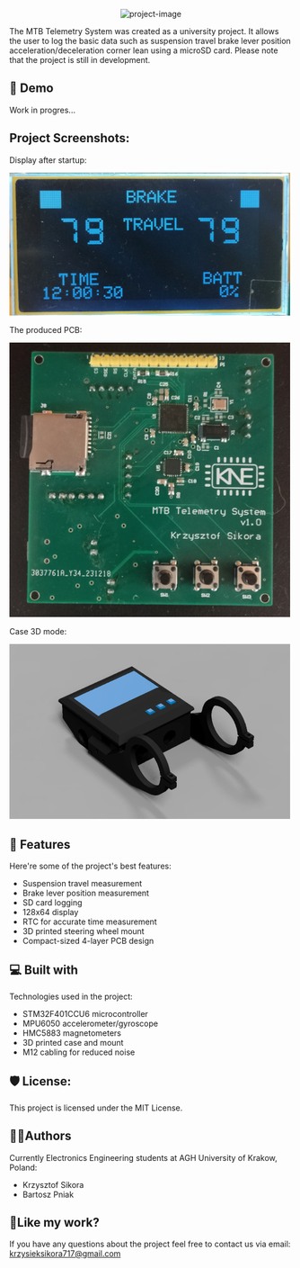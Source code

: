 <p align="center"><img src="https://socialify.git.ci/411568/MTB-Telemetry-System/image?description=1&amp;font=Jost&amp;language=1&amp;name=1&amp;pattern=Circuit%20Board&amp;theme=Dark" alt="project-image"></p>

<p id="description">The MTB Telemetry System was created as a university project. It allows the user to log the basic data such as suspension travel brake lever position acceleration/deceleration corner lean using a microSD card. Please note that the project is still in development.</p>

<h2>🚀 Demo</h2>

Work in progres...

<h2>Project Screenshots:</h2>

Display after startup:

<img src="/Images/display_image.jpg" width="500">

The produced PCB:

<img src="/Images/pcb_image.jpg" width="500">

Case 3D mode:

<img src="/Images/case_model_image.PNG" width="500">
  
<h2>🧐 Features</h2>

Here're some of the project's best features:

*   Suspension travel measurement
*   Brake lever position measurement
*   SD card logging
*   128x64 display
*   RTC for accurate time measurement
*   3D printed steering wheel mount
*   Compact-sized 4-layer PCB design

  
<h2>💻 Built with</h2>

Technologies used in the project:

*   STM32F401CCU6 microcontroller
*   MPU6050 accelerometer/gyroscope
*   HMC5883 magnetometers
*   3D printed case and mount
*   M12 cabling for reduced noise

<h2>🛡️ License:</h2>

This project is licensed under the MIT License.


<h2> 🙋‍♂️Authors </h2>

Currently Electronics Engineering students at AGH University of Krakow, Poland:
- Krzysztof Sikora
- Bartosz Pniak

<h2>💖Like my work?</h2>

If you have any questions about the project feel free to contact us via email: krzysieksikora717@gmail.com